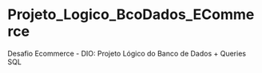 # Projeto_Logico_BcoDados_ECommerce
Desafio Ecommerce - DIO: Projeto Lógico do Banco de Dados + Queries SQL
